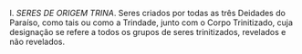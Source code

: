 I. *SERES DE ORIGEM TRINA*. Seres criados por todas as três Deidades do Paraíso, como tais ou como a Trindade, junto com o Corpo Trinitizado, cuja designação se refere a todos os grupos de seres trinitizados, revelados e não revelados.